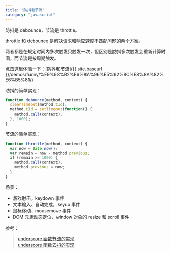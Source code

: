```yaml
---
title: "防抖和节流"
category: "javascript"
---
```


防抖是 debounce，节流是 throttle。

throttle 和 debounce 是解决请求和响应速度不匹配问题的两个方案。

两者都是在规定时间内多次触发只触发一次，但区别是防抖多次触发会重新计算时间，而节流是按周期触发。

点击这里体验一下：[防抖和节流]({{ site.baseurl }}/demos/funny/%E9%98%B2%E6%8A%96%E5%92%8C%E8%8A%82%E6%B5%81/)

防抖的简单实现：

```javascript
function debounce(method, context) {
  clearTimeout(method.tId);
  method.tId = setTimeout(function() {
    method.call(context);
  }, 1000);
}
```

节流的简单实现：

```javascript
function throttle(method, context) {
  var now = Date.now();
  var remain = now - method.previous;
  if (remain >= 1000) {
    method.call(context);
    method.previous = now;
  }
}
```

场景：

- 游戏射击，keydown 事件
- 文本输入、自动完成，keyup 事件
- 鼠标移动，mousemove 事件
- DOM 元素动态定位，window 对象的 resize 和 scroll 事件

参考：
> [underscore 函数节流的实现](https://github.com/hanzichi/underscore-analysis/issues/22)  
> [underscore 函数去抖的实现](https://github.com/lessfish/underscore-analysis/issues/21)  